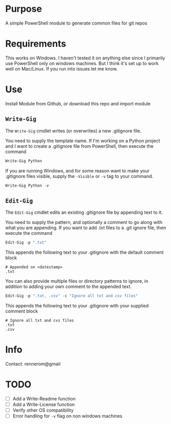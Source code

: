 # Purpose
A simple PowerShell module to generate common files for git repos

# Requirements
This works on Windows. I haven't tested it on anything else since I primarily use PowerShell only on windows machines. But I think it's set up to work well on Mac/Linux. If you run into issues let me know.

# Use
Install Module from Github, or download this repo and import module

## `Write-Gig`
The `Write-Gig` cmdlet writes (or overwrites) a new .gitignore file. 

You need to supply the template name. If I'm working on a Python project and I want to create a .gitignore file from PowerShell, then execute the command
```PowerShell
Write-Gig Python
```

If you are running Windows, and for some reason want to make your .gitignore files visible, supply the `-Visible` or `-v` tag to your command. 
```PowerShell
Write-Gig Python -v
```

## `Edit-Gig`
The `Edit-Gig` cmdlet edits an existing .gitignore file by appending text to it.

You need to supply the pattern, and optionally a comment to go along with what you are appending. If you want to add .txt files to a .git ignore file, then execute the command
```PowerShell
Edit-Gig -p ".txt"
```

This appends the following text to your .gitignore with the default comment block
```
# Appended on <datestamp>
.txt
```

You can also provide multiple files or directory patterns to ignore, in addition to adding your own comment to the appended text.
```PowerShell
Edit-Gig -p ".txt, .csv" -c "Ignore all txt and csv files"
```
This appends the following text to your .gitignore with your supplied comment block
```
# Ignore all txt and cvs files
.txt
.csv
```

# Info
Contact: rennerom@gmail

# TODO
- [ ] Add a Write-Readme function
- [ ] Add a Write-License function
- [ ] Verify other OS compatibility
- [ ] Error handling for `-v` flag on non windows machines
